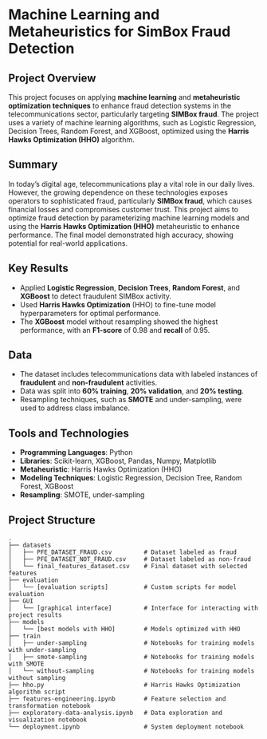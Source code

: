 # Machine Learning and Metaheuristics for SimBox Fraud Detection

## Project Overview

This project focuses on applying **machine learning** and **metaheuristic optimization techniques** to enhance fraud detection systems in the telecommunications sector, particularly targeting **SIMBox fraud**. The project uses a variety of machine learning algorithms, such as Logistic Regression, Decision Trees, Random Forest, and XGBoost, optimized using the **Harris Hawks Optimization (HHO)** algorithm.

## Summary

In today’s digital age, telecommunications play a vital role in our daily lives. However, the growing dependence on these technologies exposes operators to sophisticated fraud, particularly **SIMBox fraud**, which causes financial losses and compromises customer trust. This project aims to optimize fraud detection by parameterizing machine learning models and using the **Harris Hawks Optimization (HHO)** metaheuristic to enhance performance. The final model demonstrated high accuracy, showing potential for real-world applications.

## Key Results

- Applied **Logistic Regression**, **Decision Trees**, **Random Forest**, and **XGBoost** to detect fraudulent SIMBox activity.
- Used **Harris Hawks Optimization** (HHO) to fine-tune model hyperparameters for optimal performance.
- The **XGBoost** model without resampling showed the highest performance, with an **F1-score** of 0.98 and **recall** of 0.95.

## Data

- The dataset includes telecommunications data with labeled instances of **fraudulent** and **non-fraudulent** activities.
- Data was split into **60% training**, **20% validation**, and **20% testing**.
- Resampling techniques, such as **SMOTE** and under-sampling, were used to address class imbalance.

## Tools and Technologies

- **Programming Languages**: Python
- **Libraries**: Scikit-learn, XGBoost, Pandas, Numpy, Matplotlib
- **Metaheuristic**: Harris Hawks Optimization (HHO)
- **Modeling Techniques**: Logistic Regression, Decision Tree, Random Forest, XGBoost
- **Resampling**: SMOTE, under-sampling

## Project Structure

```plaintext
.
├── datasets
│   ├── PFE_DATASET_FRAUD.csv         # Dataset labeled as fraud
│   ├── PFE_DATASET_NOT_FRAUD.csv     # Dataset labeled as non-fraud
│   └── final_features_dataset.csv    # Final dataset with selected features
├── evaluation
│   └── [evaluation scripts]          # Custom scripts for model evaluation
├── GUI
│   └── [graphical interface]         # Interface for interacting with project results
├── models
│   └── [best models with HHO]        # Models optimized with HHO
├── train
│   ├── under-sampling                # Notebooks for training models with under-sampling
│   ├── smote-sampling                # Notebooks for training models with SMOTE
│   └── without-sampling              # Notebooks for training models without sampling
├── hho.py                            # Harris Hawks Optimization algorithm script
├── features-engineering.ipynb        # Feature selection and transformation notebook
├── exploratory-data-analysis.ipynb   # Data exploration and visualization notebook
└── deployment.ipynb                  # System deployment notebook
